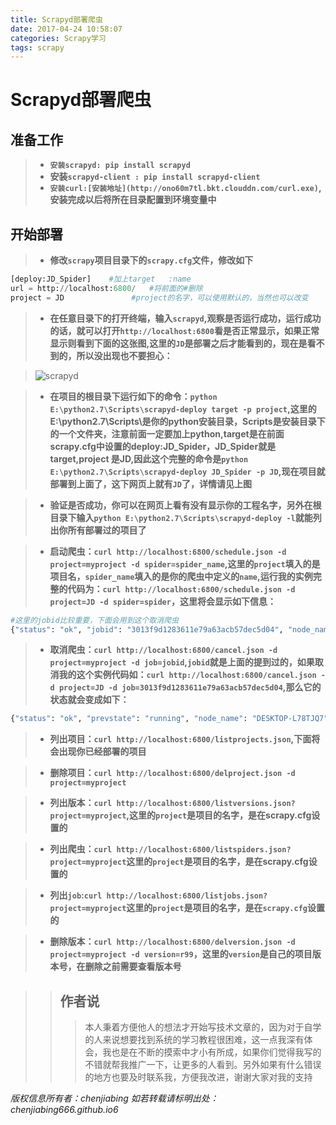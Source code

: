 ```yaml
---
title: Scrapyd部署爬虫
date: 2017-04-24 10:58:07
categories: Scrapy学习
tags: scrapy
---
```

# Scrapyd部署爬虫

## 准备工作
>* **`安装scrapyd: pip install scrapyd`**
>* **安装`scrapyd-client : pip install scrapyd-client`**
>* **`安装curl:[安装地址](http://ono60m7tl.bkt.clouddn.com/curl.exe)`,安装完成以后将所在目录配置到环境变量中**

## 开始部署

>* **修改`scrapy`项目目录下的`scrapy.cfg`文件，修改如下**
```python
[deploy:JD_Spider]    #加上target   :name
url = http://localhost:6800/   #将前面的#删除
project = JD               #project的名字，可以使用默认的，当然也可以改变

```

>* **在任意目录下的打开终端，输入`scrapyd`,观察是否运行成功，运行成功的话，就可以打开`http://localhost:6800`看是否正常显示，如果正常显示则看到下面的这张图,这里的`JD`是部署之后才能看到的，现在是看不到的，所以没出现也不要担心：**

>![scrapyd](http://ono60m7tl.bkt.clouddn.com/scrayd.bmp)

>* **在项目的根目录下运行如下的命令：`python E:\python2.7\Scripts\scrapyd-deploy target -p project`,这里的E:\python2.7\Scripts\是你的python安装目录，Scripts是安装目录下的一个文件夹，注意前面一定要加上python,target是在前面scrapy.cfg中设置的deploy:JD_Spider，JD_Spider就是target,project 是JD,因此这个完整的命令是`python E:\python2.7\Scripts\scrapyd-deploy JD_Spider -p JD`,现在项目就部署到上面了，这下网页上就有`JD`了，详情请见上图**

>* **验证是否成功，你可以在网页上看有没有显示你的工程名字，另外在根目录下输入`python E:\python2.7\Scripts\scrapyd-deploy -l`就能列出你所有部署过的项目了**

>* **启动爬虫：`curl http://localhost:6800/schedule.json -d project=myproject -d spider=spider_name`,这里的`project`填入的是项目名，`spider_name`填入的是你的爬虫中定义的`name`,运行我的实例完整的代码为：`curl http://localhost:6800/schedule.json -d project=JD -d spider=spider`，这里将会显示如下信息：**

```python
#这里的jobid比较重要，下面会用到这个取消爬虫
{"status": "ok", "jobid": "3013f9d1283611e79a63acb57dec5d04", "node_name": "DESKTOP-L78TJQ7"}
```

>* **取消爬虫：`curl http://localhost:6800/cancel.json -d project=myproject -d job=jobid`,`jobid`就是上面的提到过的，如果取消我的这个实例代码如：`curl http://localhost:6800/cancel.json -d project=JD -d job=3013f9d1283611e79a63acb57dec5d04`,那么它的状态就会变成如下：**

```python
{"status": "ok", "prevstate": "running", "node_name": "DESKTOP-L78TJQ7"}
```
>* **列出项目：`curl http://localhost:6800/listprojects.json`,下面将会出现你已经部署的项目**

>* **删除项目：`curl http://localhost:6800/delproject.json -d project=myproject`**

>* **列出版本：`curl http://localhost:6800/listversions.json?project=myproject`,这里的`project`是项目的名字，是在scrapy.cfg设置的**

>* **列出爬虫：`curl http://localhost:6800/listspiders.json?project=myproject`这里的`project`是项目的名字，是在scrapy.cfg设置的**

>* **列出`job`:`curl http://localhost:6800/listjobs.json?project=myproject`这里的`project`是项目的名字，是在`scrapy.cfg`设置的**

>* **删除版本：`curl http://localhost:6800/delversion.json -d project=myproject -d version=r99`，这里的`version`是自己的项目版本号，在删除之前需要查看版本号**






>>## 作者说
>>> 本人秉着方便他人的想法才开始写技术文章的，因为对于自学的人来说想要找到系统的学习教程很困难，这一点我深有体会，我也是在不断的摸索中才小有所成，如果你们觉得我写的不错就帮我推广一下，让更多的人看到。另外如果有什么错误的地方也要及时联系我，方便我改进，谢谢大家对我的支持

*版权信息所有者：chenjiabing*
*如若转载请标明出处：chenjiabing666.github.io6*